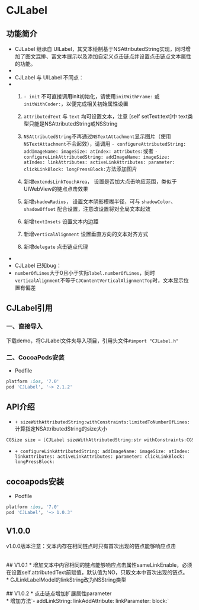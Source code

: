 # CJLabel

## 功能简介

 * CJLabel 继承自 UILabel，其文本绘制基于NSAttributedString实现，同时增加了图文混排、富文本展示以及添加自定义点击链点并设置点击链点文本属性的功能。
 *
 * CJLabel 与 UILabel 不同点：
 *
   1. `- init` 不可直接调用init初始化，请使用`initWithFrame:` 或 `initWithCoder:`，以便完成相关初始属性设置
 
   2. `attributedText` 与 `text` 均可设置文本，注意 [self setText:text]中 text类型只能是NSAttributedString或NSString
 
   3. `NSAttributedString`不再通过`NSTextAttachment`显示图片（使用`NSTextAttachment`不会起效），请调用
      `- configureAttributedString: addImageName: imageSize: atIndex: attributes:`或者
      `- configureLinkAttributedString: addImageName: imageSize: atIndex: linkAttributes: activeLinkAttributes: parameter: clickLinkBlock: longPressBlock:`方法添加图片
 
   4. 新增`extendsLinkTouchArea`， 设置是否加大点击响应范围，类似于UIWebView的链点点击效果
 
   5. 新增`shadowRadius`， 设置文本阴影模糊半径，可与 `shadowColor`、`shadowOffset` 配合设置，注意改设置将对全局文本起效
 
   6. 新增`textInsets` 设置文本内边距
 
   7. 新增`verticalAlignment` 设置垂直方向的文本对齐方式
   
   8. 新增`delegate` 点击链点代理
 *
 * CJLabel 已知bug：
 *
   `numberOfLines`大于0且小于实际`label.numberOfLines`，同时`verticalAlignment`不等于`CJContentVerticalAlignmentTop`时，文本显示位置有偏差

## CJLabel引用
### 一、直接导入
下载demo，将CJLabel文件夹导入项目，引用头文件`#import "CJLabel.h"`
### 二、CocoaPods安装
* Podfile<br/>
```ruby
platform :ios, '7.0'
pod 'CJLabel', '~> 2.1.2'
```

## API介绍
* `+ sizeWithAttributedString:withConstraints:limitedToNumberOfLines:`<br/>
计算指定NSAttributedString的size大小
```objective-c
CGSize size = [CJLabel sizeWithAttributedString:str withConstraints:CGSizeMake(320, CGFLOAT_MAX) limitedToNumberOfLines:0]
  ```
* `+ configureLinkAttributedString:
                                                addImageName:
                                                   imageSize:
                                                     atIndex:
                                              linkAttributes:
                                        activeLinkAttributes:
                                                   parameter:
                                              clickLinkBlock:
                                              longPressBlock:`<br/>

## cocoapods安装
* Podfile<br/>
```ruby
platform :ios, '7.0'
pod 'CJLabel', '~> 1.0.3'
```

## V1.0.0
v1.0.0版本注意：文本内存在相同链点时只有首次出现的链点能够响应点击

<br/>
## V1.0.1
*  增加文本中内容相同的链点能够响应点击属性sameLinkEnable，必须在设置self.attributedText前赋值，默认值为NO，只取文本中首次出现的链点。<br/>
*  CJLinkLabelModel的linkString改为NSString类型<br/>

<br/>
## V1.0.2
* 点击链点增加扩展属性parameter<br/>
* 增加方法`- addLinkString: linkAddAttribute: linkParameter: block:`
